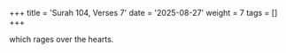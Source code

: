 +++
title = 'Surah 104, Verses 7'
date = '2025-08-27'
weight = 7
tags = []
+++

which rages over the hearts.